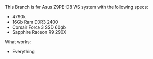 This Branch is for Asus Z9PE-D8 WS system with the following specs:
- 4790k
- 16Gb Ram DDR3 2400
- Corsair Force 3 SSD 60gb
- Sapphire Radeon R9 290X 

What works:
- Everything


